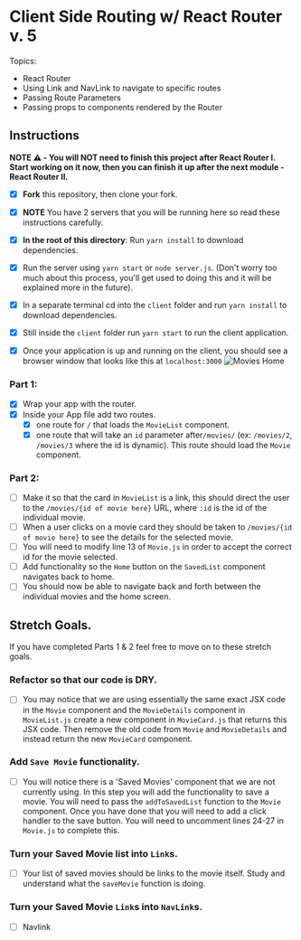 # Client Side Routing w/ React Router v. 5

Topics:

* React Router
* Using Link and NavLink to navigate to specific routes
* Passing Route Parameters
* Passing props to components rendered by the Router

## Instructions

**NOTE ⚠️ - You will NOT need to finish this project after React Router I. Start working on it now, then you can finish it up after the next module - React Router II.**

- [X] **Fork** this repository, then clone your fork.
- [X] **NOTE** You have 2 servers that you will be running here so read these instructions carefully.
- [X] **In the root of this directory**: Run `yarn install` to download dependencies.
- [X] Run the server using `yarn start` or `node server.js`. (Don't worry too much about this process, you'll get used to doing this and it will be explained more in the future).
- [X] In a separate terminal cd into the `client` folder and run `yarn install` to download dependencies.
- [X] Still inside the `client` folder run `yarn start` to run the client application.

- [X] Once your application is up and running on the client, you should see a browser window that looks like this at `localhost:3000`
  ![Movies Home](https://ibin.co/3xhmmHVl9BKF.png)

### Part 1:

- [X] Wrap your app with the router.
- [X] Inside your App file add two routes.
  - [X] one route for `/` that loads the `MovieList` component.
  - [X] one route that will take an `id` parameter after`/movies/` (ex: `/movies/2`, `/movies/3` where the id is dynamic). This route should load the `Movie` component.

### Part 2:

- [ ] Make it so that the card in `MovieList` is a link, this should direct the user to the `/movies/{id of movie here}` URL, where `:id` is the id of the individual movie.
- [ ] When a user clicks on a movie card they should be taken to `/movies/{id of movie here}` to see the details for the selected movie.
- [ ] You will need to modify line 13 of `Movie.js` in order to accept the correct id for the movie selected.
- [ ] Add functionality so the `Home` button on the `SavedList` component navigates back to home.
- [ ] You should now be able to navigate back and forth between the individual movies and the home screen.

## Stretch Goals.

If you have completed Parts 1 & 2 feel free to move on to these stretch goals.

### Refactor so that our code is DRY.

- [ ] You may notice that we are using essentially the same exact JSX code in the `Movie` component and the `MovieDetails` component in `MovieList.js` create a new component in `MovieCard.js` that returns this JSX code. Then remove the old code from `Movie` and `MovieDetails` and instead return the new `MovieCard` component.

### Add `Save Movie` functionality.

- [ ] You will notice there is a 'Saved Movies' component that we are not currently using. In this step you will add the functionality to save a movie. You will need to pass the `addToSavedList` function to the `Movie` component. Once you have done that you will need to add a click handler to the save button. You will need to uncomment lines 24-27 in `Movie.js` to complete this. 

### Turn your Saved Movie list into `Link`s.

- [ ] Your list of saved movies should be links to the movie itself. Study and understand what the `saveMovie` function is doing.

### Turn your Saved Movie `Link`s into `NavLink`s.
- [ ] Navlink
